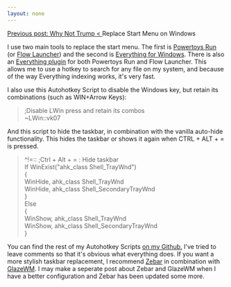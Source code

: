 ```yaml
---
layout: none
---
```

<p class="pemp"><a class="prev" href="/articles/whynottrump/"><span class="hide">Previous post: Why Not Trump</span>
        < </a>
          Replace Start Menu on Windows
  <p class="pbody">
            I use two main tools to replace the start menu. The first is <a class="inline"
              href="https://learn.microsoft.com/en-us/windows/powertoys/run">Powertoys Run</a> (or <a class="inline"
              href="https://www.flowlauncher.com/">Flow Launcher</a>) and the second is <a class="inline"
              href="https://www.voidtools.com/downloads/">Everything for Windows</a>. There is also an <a class="inline"
              href="https://github.com/lin-ycv/EverythingPowerToys">Everything plugin</a> for both Powertoys Run and
            Flow Launcher. This allows me to use a hotkey to search for any file on my system, and because of the way
            Everything indexing works, it's very fast.
          </p>
  <p class="pbody">
            I also use this Autohotkey Script to disable the Windows key, but retain its combinations (such as WIN+Arrow
            Keys):
      <blockquote>
            ;Disable LWin press and retain its combos
            <br>~LWin::vk07
          </blockquote>
    </p>
<p class="pbody">
      And this script to hide the taskbar, in combination with the vanilla auto-hide functionality. This hides the
      taskbar or shows it again when CTRL + ALT + = is pressed.
<blockquote>
      ^!=:: ;Ctrl + Alt + = : Hide taskbar
      <br>If WinExist("ahk_class Shell_TrayWnd")
      <br>{
      <br> WinHide, ahk_class Shell_TrayWnd
      <br> WinHide, ahk_class Shell_SecondaryTrayWnd
      <br>}
      <br>Else
      <br>{
      <br> WinShow, ahk_class Shell_TrayWnd
      <br> WinShow, ahk_class Shell_SecondaryTrayWnd
      <br>}
    </blockquote>
    </p>
<p class="pbody">
      You can find the rest of my Autohotkey Scripts <a class="inline"
        href="https://github.com/wfurney13/dotfiles/blob/master/ahk/hotkeys.ahk">on my Github.</a> I've tried to leave
      comments so that it's obvious what everything does. If you want a more stylish taskbar replacement, I recommend <a
        class="inline" href="https://github.com/glzr-io/zebar">Zebar</a> in combination with <a class="inline"
        href="https://github.com/glzr-io/glazewm">GlazeWM</a>. I may make a seperate post about Zebar and GlazeWM when I
      have a better configuration and Zebar has been updated some more.
    </p>
